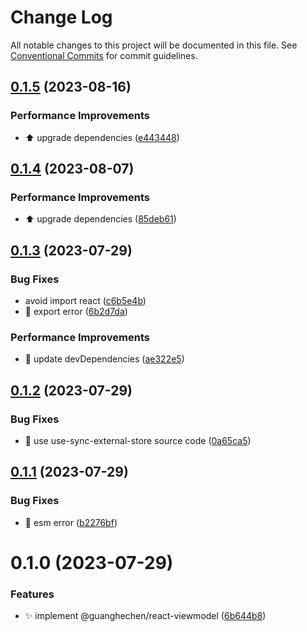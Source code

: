 # Change Log

All notable changes to this project will be documented in this file.
See [Conventional Commits](https://conventionalcommits.org) for commit guidelines.

## [0.1.5](https://github.com/guanghechen/react-kit/compare/@guanghechen/react-viewmodel@0.1.4...@guanghechen/react-viewmodel@0.1.5) (2023-08-16)


### Performance Improvements

* ⬆️ upgrade dependencies ([e443448](https://github.com/guanghechen/react-kit/commit/e4434481d1834f7567944788042ac478eb5fd503))





## [0.1.4](https://github.com/guanghechen/react-kit/compare/@guanghechen/react-viewmodel@0.1.3...@guanghechen/react-viewmodel@0.1.4) (2023-08-07)


### Performance Improvements

* ⬆️ upgrade dependencies ([85deb61](https://github.com/guanghechen/react-kit/commit/85deb61590539a1e038bbafdacbc0825e19555ff))





## [0.1.3](https://github.com/guanghechen/react-kit/compare/@guanghechen/react-viewmodel@0.1.2...@guanghechen/react-viewmodel@0.1.3) (2023-07-29)


### Bug Fixes

* avoid import react ([c6b5e4b](https://github.com/guanghechen/react-kit/commit/c6b5e4bd4aad782b31ee00dc2b30888326c8afe3))
* 🐛 export error ([6b2d7da](https://github.com/guanghechen/react-kit/commit/6b2d7dab91a62394179511830083c9b38a34bc4f))


### Performance Improvements

* 🔧 update devDependencies ([ae322e5](https://github.com/guanghechen/react-kit/commit/ae322e5671abc9d740de9304e5fcacc5be0d2ae9))





## [0.1.2](https://github.com/guanghechen/react-kit/compare/@guanghechen/react-viewmodel@0.1.1...@guanghechen/react-viewmodel@0.1.2) (2023-07-29)


### Bug Fixes

* 🐛 use use-sync-external-store source code ([0a65ca5](https://github.com/guanghechen/react-kit/commit/0a65ca5aff0a5c0c430b25b2eae4840f9dc23327))





## [0.1.1](https://github.com/guanghechen/react-kit/compare/@guanghechen/react-viewmodel@0.1.0...@guanghechen/react-viewmodel@0.1.1) (2023-07-29)


### Bug Fixes

* 🐛 esm error ([b2276bf](https://github.com/guanghechen/react-kit/commit/b2276bf3eb7ea99beb082db0059e261890293a1e))





# 0.1.0 (2023-07-29)


### Features

* ✨ implement @guanghechen/react-viewmodel ([6b644b8](https://github.com/guanghechen/react-kit/commit/6b644b8841764831495759c9f8439add906bfd2f))
